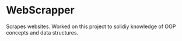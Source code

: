 # WebScrapper
Scrapes websites.
Worked on this project to solidiy knowledge of OOP concepts and data structures. 
